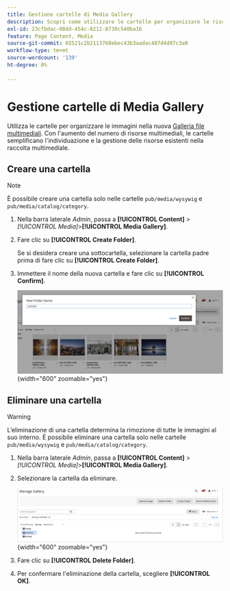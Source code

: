 ```yaml
---
title: Gestione cartelle di Media Gallery
description: Scopri come utilizzare le cartelle per organizzare le risorse multimediali.
exl-id: 23cfbdac-08dd-454c-8212-8739c540ba16
feature: Page Content, Media
source-git-commit: 65521c2b2113768ebec43b3aadac487d4d07c3a0
workflow-type: tm+mt
source-wordcount: '139'
ht-degree: 0%

---
```


# Gestione cartelle di Media Gallery

Utilizza le cartelle per organizzare le immagini nella nuova [Galleria file multimediali](media-gallery.md). Con l&#39;aumento del numero di risorse multimediali, le cartelle semplificano l&#39;individuazione e la gestione delle risorse esistenti nella raccolta multimediale.

## Creare una cartella

>[!NOTE]
>
>È possibile creare una cartella solo nelle cartelle `pub/media/wysywig` e `pub/media/catalog/category`.

1. Nella barra laterale _Admin_, passa a **[!UICONTROL Content]** > _[!UICONTROL Media]_>**[!UICONTROL Media Gallery]**.

1. Fare clic su **[!UICONTROL Create Folder]**.

   Se si desidera creare una sottocartella, selezionare la cartella padre prima di fare clic su **[!UICONTROL Create Folder]**.

1. Immettere il nome della nuova cartella e fare clic su **[!UICONTROL Confirm]**.

   ![Nome nuova cartella](./assets/media-gallery-folder-name.png){width="600" zoomable="yes"}

## Eliminare una cartella

>[!WARNING]
>
>L’eliminazione di una cartella determina la rimozione di tutte le immagini al suo interno. È possibile eliminare una cartella solo nelle cartelle `pub/media/wysywig` e `pub/media/catalog/category`.

1. Nella barra laterale _Admin_, passa a **[!UICONTROL Content]** > _[!UICONTROL Media]_>**[!UICONTROL Media Gallery]**.

1. Selezionare la cartella da eliminare.

   ![Seleziona cartella](./assets/media-gallery-selected-folder.png){width="600" zoomable="yes"}

1. Fare clic su **[!UICONTROL Delete Folder]**.

1. Per confermare l&#39;eliminazione della cartella, scegliere **[!UICONTROL OK]**.
